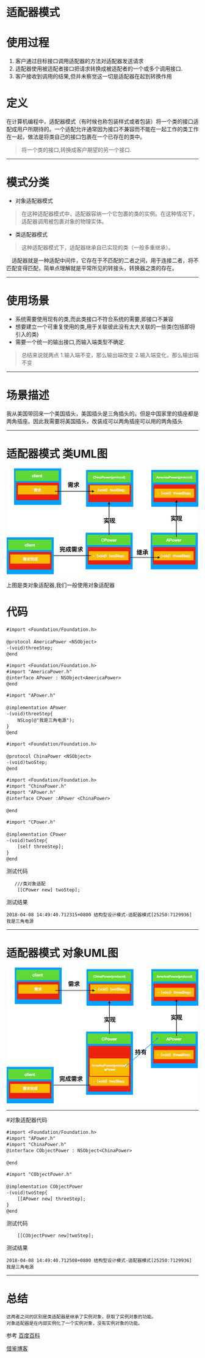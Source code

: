#  适配器模式


# 使用过程

1. 客户通过目标接口调用适配器的方法对适配器发送请求
2. 适配器使用被适配者接口把请求转换成被适配者的一个或多个调用接口.
3. 客户接收到调用的结果,但并未察觉这一切是适配器在起到转换作用

# 定义
在计算机编程中，适配器模式（有时候也称包装样式或者包装）将一个类的接口适配成用户所期待的。一个适配允许通常因为接口不兼容而不能在一起工作的类工作在一起，做法是将类自己的接口包裹在一个已存在的类中。

> 将一个类的接口,转换成客户期望的另一个接口.

****

# 模式分类
+ 对象适配器模式

> 在这种适配器模式中，适配器容纳一个它包裹的类的实例。在这种情况下，适配器调用被包裹对象的物理实体。

+ 类适配器模式

> 这种适配器模式下，适配器继承自已实现的类（一般多重继承）。

　适配器就是一种适配中间件，它存在于不匹配的二者之间，用于连接二者，将不匹配变得匹配，简单点理解就是平常所见的转接头，转换器之类的存在。

***
# 使用场景
+ 系统需要使用现有的类,而此类接口不符合系统的需要,即接口不兼容
+ 想要建立一个可重复使用的类,用于关联彼此没有太大关联的一些类(包括即将引入的类)
+ 需要一个统一的输出接口,而输入端类型不确定.

>  总结来说就两点
>  1.输入端不变，那么输出端改变
>  2.输入端变化，那么输出端不变

***
# 场景描述
我从美国带回来一个美国插头，美国插头是三角插头的。但是中国家里的插座都是两角插座。因此我需要将美国插头，改装成可以两角插座可以用的两角插头
***
# 适配器模式 类UML图
![类对象适配器UML图](./1682758-1dbbca9c133ea5db.png)

上图是类对象适配器,我们一般使用对象适配器

# 代码
```
#import <Foundation/Foundation.h>

@protocol AmericaPower <NSObject>
-(void)threeStep;
@end
```

```
#import <Foundation/Foundation.h>
#import "AmericaPower.h"
@interface APower : NSObject<AmericaPower>
@end
```
```
#import "APower.h"

@implementation APower
-(void)threeStep{
    NSLog(@"我是三角电源");
}
@end
```
```
#import <Foundation/Foundation.h>

@protocol ChinaPower <NSObject>
-(void)twoStep;
@end
```
```
#import <Foundation/Foundation.h>
#import "ChinaPower.h"
#import "APower.h"
@interface CPower :APower <ChinaPower>

@end
```
```
#import "CPower.h"

@implementation CPower
-(void)twoStep{
    [self threeStep];
}
@end
```
测试代码
```
   ///类对象适配
    [[CPower new] twoStep];
```
测试结果
```
2018-04-08 14:49:40.712315+0800 结构型设计模式-适配器模式[25250:7129936] 我是三角电源
```
***
# 适配器模式 对象UML图
![对象适配器UML图](./1682758-7097aa2f79777bc6.png)

***
#对象适配器代码
```
#import <Foundation/Foundation.h>
#import "APower.h"
#import "ChinaPower.h"
@interface CObjectPower : NSObject<ChinaPower>

@end
```
```
#import "CObjectPower.h"

@implementation CObjectPower
-(void)twoStep{
    [[APower new] threeStep];
}
@end
```
测试代码
```
    [[CObjectPower new]twoStep];
```
测试结果
```
2018-04-08 14:49:40.712508+0800 结构型设计模式-适配器模式[25250:7129936] 我是三角电源
```
***

# 总结
```
这两者之间的区别是类适配器是继承了实例对象，获取了实例对象的功能。
对象适配器是在内部实例化了一个实例对象，没有实例对象的功能。
```



参考
[百度百科](https://baike.baidu.com/item/适配器模式/10218946?fr=aladdin)

[借鉴博客](https://www.cnblogs.com/honger/p/5970283.html)



